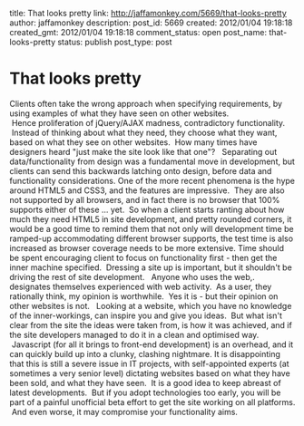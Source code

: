 title: That looks pretty
link: http://jaffamonkey.com/5669/that-looks-pretty
author: jaffamonkey
description: 
post_id: 5669
created: 2012/01/04 19:18:18
created_gmt: 2012/01/04 19:18:18
comment_status: open
post_name: that-looks-pretty
status: publish
post_type: post

# That looks pretty

Clients often take the wrong approach when specifying requirements, by using examples of what they have seen on other websites.  Hence proliferation of jQuery/AJAX madness, contradictory functionality.  Instead of thinking about what they need, they choose what they want, based on what they see on other websites.  How many times have designers heard "just make the site look like that one"?   Separating out data/functionality from design was a fundamental move in development, but clients can send this backwards latching onto design, before data and functionality considerations.  One of the more recent phenomena is the hype around HTML5 and CSS3, and the features are impressive.  They are also not supported by all browsers, and in fact there is no browser that 100% supports either of these ... yet.  So when a client starts ranting about how much they need HTML5 in site development, and pretty rounded corners, it would be a good time to remind them that not only will development time be ramped-up accommodating different browser supports, the test time is also increased as browser coverage needs to be more extensive. Time should be spent encouraging client to focus on functionality first - then get the inner machine specified.  Dressing a site up is important, but it shouldn't be driving the rest of site development.   Anyone who uses the web,. designates themselves experienced with web activity.  As a user, they rationally think, my opinion is worthwhile.  Yes it is - but their opinion on other websites is not.   Looking at a website, which you have no knowledge of the inner-workings, can inspire you and give you ideas.  But what isn't clear from the site the ideas were taken from, is how it was achieved, and if the site developers managed to do it in a clean and optimised way.  Javascript (for all it brings to front-end development) is an overhead, and it can quickly build up into a clunky, clashing nightmare. It is disappointing that this is still a severe issue in IT projects, with self-appointed experts (at sometimes a very senior level) dictating websites based on what they have been sold, and what they have seen.  It is a good idea to keep abreast of latest developments.  But if you adopt technologies too early, you will be part of a painful unofficial beta effort to get the site working on all platforms.  And even worse, it may compromise your functionality aims.